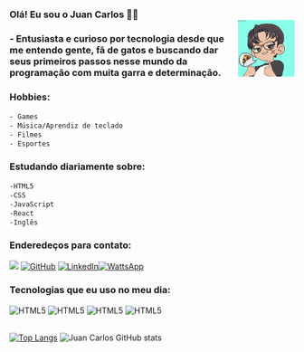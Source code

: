 ### Olá! Eu sou o Juan Carlos 👨‍💻<br/><img align="right" alt="Gif-juan"  height="100" src="https://github.com/JuanCostaDev/Assets/blob/main/Meu%20gif/meu.gif">  

### - Entusiasta e curioso por  tecnologia desde que me entendo gente, fã de gatos e buscando dar seus primeiros passos nesse mundo da programação com muita garra e determinação.
### Hobbies:
    - Games
    - Música/Aprendiz de teclado
    - Filmes
    - Esportes    
### Estudando diariamente sobre:
    -HTML5
    -CSS
    -JavaScript
    -React
    -Inglês
### Enderedeços para contato:
[![](https://img.shields.io/badge/Gmail-D14836?style=for-the-badge&logo=gmail&logoColor=white)](https://mail.google.com/mail/u/3/#inbox?compose=GTvVlcSGMhmJlzkPXldBWrfxVJsZNlLNQRtsDhtrDtMKwVBQTRttcpTKSxtnsbGKBMSxjZRmmfXGh)
[![GitHub](https://img.shields.io/badge/GitHub-100000?style=for-the-badge&logo=github&logoColor=white)](https://github.com/JuanCostaDev)
[![LinkedIn](https://img.shields.io/badge/LinkedIn-0077B5?style=for-the-badge&logo=linkedin&logoColor=white)](https://www.linkedin.com/in/juancostati/)[![WattsApp](https://img.shields.io/badge/WhatsApp-25D366?style=for-the-badge&logo=whatsapp&logoColor=white)](https://contate.me/juancarlosdev)

### Tecnologias que eu uso no meu dia:
<div style="display: inline_block"></"br>
    <img align="center" alt="HTML5" src="https://img.shields.io/badge/HTML5-E34F26?style=for-the-badge&logo=html5&logoColor=white"/>
    <img align="center" alt="HTML5" src="https://img.shields.io/badge/CSS3-1572B6?style=for-the-badge&logo=css3&logoColor=white"/>
    <img align="center" alt="HTML5" src="https://img.shields.io/badge/React-20232A?style=for-the-badge&logo=react&logoColor=61DAFB"/>
    <img align="center" alt="HTML5" src="https://img.shields.io/badge/JavaScript-323330?style=for-the-badge&logo=javascript&logoColor=F7DF1E"/>
</div>
<br/>
 
[![Top Langs](https://github-readme-stats.vercel.app/api/top-langs/?username=JuanCostaDev&theme=transparent)](https://github.com/JuanCostaDev/github-readme-stats)
![Juan Carlos GitHub stats](https://github-readme-stats.vercel.app/api?username=JuanCostaDev&show_icons=true&theme=transparent)



